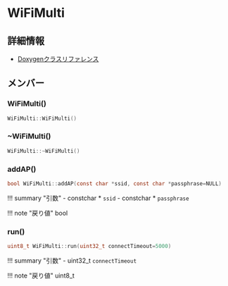 # WiFiMulti



## 詳細情報

- [Doxygenクラスリファレンス](https://lang-ship.com/reference/ESP32/latest/class_wi_fi_multi.html)

## メンバー

### WiFiMulti()



```c
WiFiMulti::WiFiMulti()
```



### ~WiFiMulti()



```c
WiFiMulti::~WiFiMulti()
```



### addAP()



```c
bool WiFiMulti::addAP(const char *ssid, const char *passphrase=NULL)
```

!!! summary "引数"
	- constchar * `ssid` 
	- constchar * `passphrase` 

!!! note "戻り値"
	bool



### run()



```c
uint8_t WiFiMulti::run(uint32_t connectTimeout=5000)
```

!!! summary "引数"
	- uint32_t `connectTimeout` 

!!! note "戻り値"
	uint8_t



